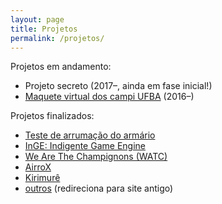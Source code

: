```yaml
---
layout: page
title: Projetos
permalink: /projetos/
---
```


Projetos em andamento:

- Projeto secreto (2017–, ainda em fase inicial!)
- [Maquete virtual dos campi UFBA](maquete-ufba) (2016–)

<!-- - MineUFBA -->

Projetos finalizados:

- [Teste de arrumação do armário](taa)
- [InGE: Indigente Game Engine](inge)
- [We Are The Champignons (WATC)](watc)
- [AirroX](airrox)
- [Kirimurê](kirimure)
- [outros](http://indigente.ufba.br/pt-br/projetos) (redireciona para site antigo)